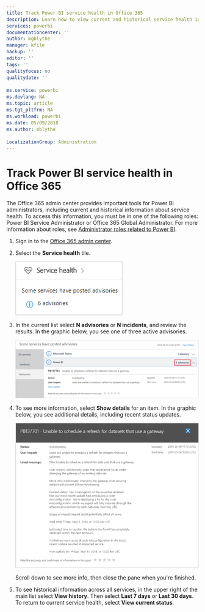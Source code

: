 ```yaml
---
title: Track Power BI service health in Office 365
description: Learn how to view current and historical service health in the Office 365 admin center.
services: powerbi
documentationcenter: ''
author: mgblythe
manager: kfile
backup: ''
editor: ''
tags: ''
qualityfocus: no
qualitydate: ''

ms.service: powerbi
ms.devlang: NA
ms.topic: article
ms.tgt_pltfrm: NA
ms.workload: powerbi
ms.date: 05/09/2018
ms.author: mblythe

LocalizationGroup: Administration
---
```


# Track Power BI service health in Office 365

The Office 365 admin center provides important tools for Power BI administrators, including current and historical information about service health. To access this information, you must be in one of the following roles: Power BI Service Administrator or Office 365 Global Administrator. For more information about roles, see [Administrator roles related to Power BI](service-admin-administering-power-bi-in-your-organization.md#administrator-roles-related-to-power-bi).


1. Sign in to the [Office 365 admin center](https://portal.office.com/adminportal).

2. Select the **Service health** tile.

    ![Service health tile](media/service-admin-health/service-health-tile.png)

3. In the current list select **N advisories** or **N incidents**, and review the results. In the graphic below, you see one of three active advisories.

    ![Active advisories](media/service-admin-health/active-advisories.png)

4. To see more information, select **Show details** for an item. In the graphic below, you see additional details, including recent status updates.

    ![Advisory details](media/service-admin-health/advisory-details.png)

    Scroll down to see more info, then close the pane when you're finished.

5. To see historical information across all services, in the upper right of the main list select **View history**. Then select **Last 7 days** or **Last 30 days**. To return to current service health, select **View current status**.